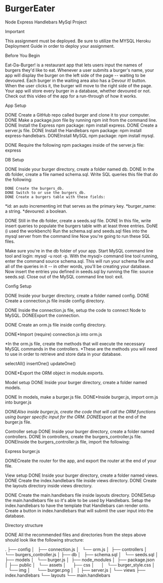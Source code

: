 # BurgerEater
Node Express Handlebars MySql Project

Important

This assignment must be deployed. Be sure to utilize the MYSQL Heroku Deployment Guide in order to deploy your assignment.

Before You Begin

Eat-Da-Burger! is a restaurant app that lets users input the names of burgers they'd like to eat.
Whenever a user submits a burger's name, your app will display the burger on the left side of the page -- waiting to be devoured.
Each burger in the waiting area also has a Devour it! button. When the user clicks it, the burger will move to the right side of the page.
Your app will store every burger in a database, whether devoured or not.
Check out this video of the app for a run-through of how it works.

App Setup


DONE Create a GitHub repo called burger and clone it to your computer.
DONE Make a package.json file by running npm init from the command line.
DONE Install the Express npm package: npm install express.
DONE Create a server.js file.
DONE Install the Handlebars npm package: npm install express-handlebars.
DONEInstall MySQL npm package: npm install mysql.

DONE Require the following npm packages inside of the server.js file:
express


DB Setup

DONE Inside your burger directory, create a folder named db.
DONE In the db folder, create a file named schema.sql. 
Write SQL queries this file that do the following:

    DONE Create the burgers_db.
    DONE Switch to or use the burgers_db.
    DONE Create a burgers table with these fields:

*id: an auto incrementing int that serves as the primary key.
*burger_name: a string.
*devoured: a boolean.

DONE Still in the db folder, create a seeds.sql file. 
DONE In this file, write insert queries to populate the burgers table with at least three entries.
DoNE (i used the workbench) Run the schema.sql and seeds.sql files into the mysql server from the command line
Now you're going to run these SQL files.

Make sure you're in the db folder of your app.
Start MySQL command line tool and login: mysql -u root -p.
With the mysql> command line tool running, enter the command source schema.sql. This will run your schema file and all of the queries in it -- in other words, you'll be creating your database.
Now insert the entries you defined in seeds.sql by running the file: source seeds.sql.
Close out of the MySQL command line tool: exit.

Config Setup

DONE Inside your burger directory, create a folder named config.
DONE Create a connection.js file inside config directory.

DONE Inside the connection.js file, setup the code to connect Node to MySQL.
DONEExport the connection.

DONE Create an orm.js file inside config directory.

DONE*Import (require) connection.js into orm.js

*In the orm.js file, create the methods that will execute the necessary MySQL commands in the controllers. 
*These are the methods you will need to use in order to retrieve and store data in your database.

selectAll()
insertOne()
updateOne()

DONE*Export the ORM object in module.exports.

Model setup
DONE Inside your burger directory, create a folder named models.

DONE In models, make a burger.js file.
DONE*Inside burger.js, import orm.js into burger.js

DONE*Also inside burger.js, create the code that will call the ORM functions using burger specific input for the ORM.
DONE*Export at the end of the burger.js file.

Controller setup
DONE Inside your burger directory, create a folder named controllers.
DONE In controllers, create the burgers_controller.js file.
DONEInside the burgers_controller.js file, import the following:

Express
burger.js

DONECreate the router for the app, and export the router at the end of your file.

View setup
DONE Inside your burger directory, create a folder named views.
DONE Create the index.handlebars file inside views directory.
DONE Create the layouts directory inside views directory.

DONE Create the main.handlebars file inside layouts directory.
DONESetup the main.handlebars file so it's able to be used by Handlebars.
Setup the index.handlebars to have the template that Handlebars can render onto.
Create a button in index.handlebars that will submit the user input into the database.

Directory structure

DONE All the recommended files and directories from the steps above should look like the following structure:

.
├── config
│   ├── connection.js
│   └── orm.js
│ 
├── controllers
│   └── burgers_controller.js
│
├── db
│   ├── schema.sql
│   └── seeds.sql
│
├── models
│   └── burger.js
│ 
├── node_modules
│ 
├── package.json
│
├── public
│   └── assets
│       ├── css
│       │   └── burger_style.css
│       └── img
│           └── burger.png
│   
│
├── server.js
│
└── views
    ├── index.handlebars
    └── layouts
        └── main.handlebars
